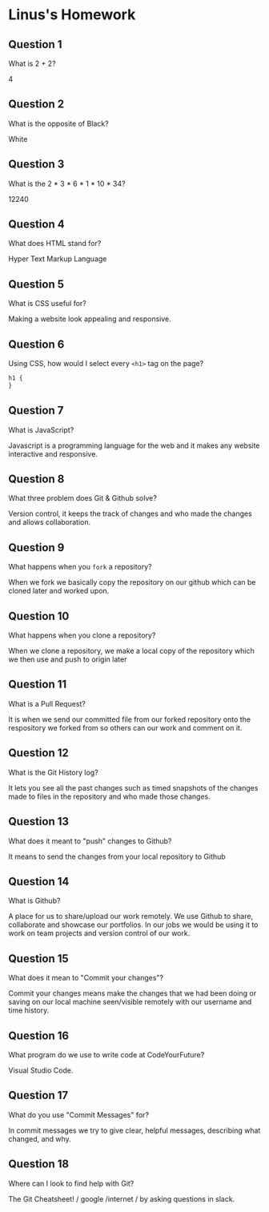 # Linus's Homework

## Question 1

What is 2 + 2?

4

## Question 2

What is the opposite of Black?

White

## Question 3

What is the 2 * 3 * 6 * 1 * 10 * 34?

12240

## Question 4

What does HTML stand for?

Hyper Text Markup Language

## Question 5

What is CSS useful for?

Making a website look appealing and responsive.

## Question 6

Using CSS, how would I select every `<h1>` tag on the page?

```css
h1 {
}
```

## Question 7

What is JavaScript?

Javascript is a programming language for the web and it makes any website interactive and responsive.

## Question 8

What three problem does Git & Github solve?

Version control, it keeps the track of changes and who made the changes and allows collaboration.

## Question 9

What happens when you `fork` a repository?

When we fork we basically copy the repository on our github which can be cloned later and worked upon.

## Question 10

What happens when you clone a repository?

When we clone a repository, we make a local copy of the repository which we then use and push to origin later

## Question 11

What is a Pull Request?

It is when we send our committed file from our forked repository onto the respository we forked from so others can our work and comment on it.

## Question 12

What is the Git History log?

It lets you see all the past changes such as timed snapshots of the changes made to files in the repository and who made those changes.

## Question 13

What does it meant to "push" changes to Github?

It means to send the changes from your local repository to Github

## Question 14

What is Github?

A place for us to share/upload our work remotely. We use Github to share, collaborate and showcase our portfolios. In our jobs we would be using it to work on team projects and version control of our work.

## Question 15

What does it mean to "Commit your changes"?

Commit your changes means make the changes that we had been doing or saving on our local machine seen/visible remotely with our username and time history.

## Question 16

What program do we use to write code at CodeYourFuture?

Visual Studio Code.

## Question 17

What do you use "Commit Messages" for?

In commit messages we try to give clear, helpful messages, describing what changed, and why.

## Question 18

Where can I look to find help with Git?

The Git Cheatsheet! / google /internet / by asking questions in slack.
